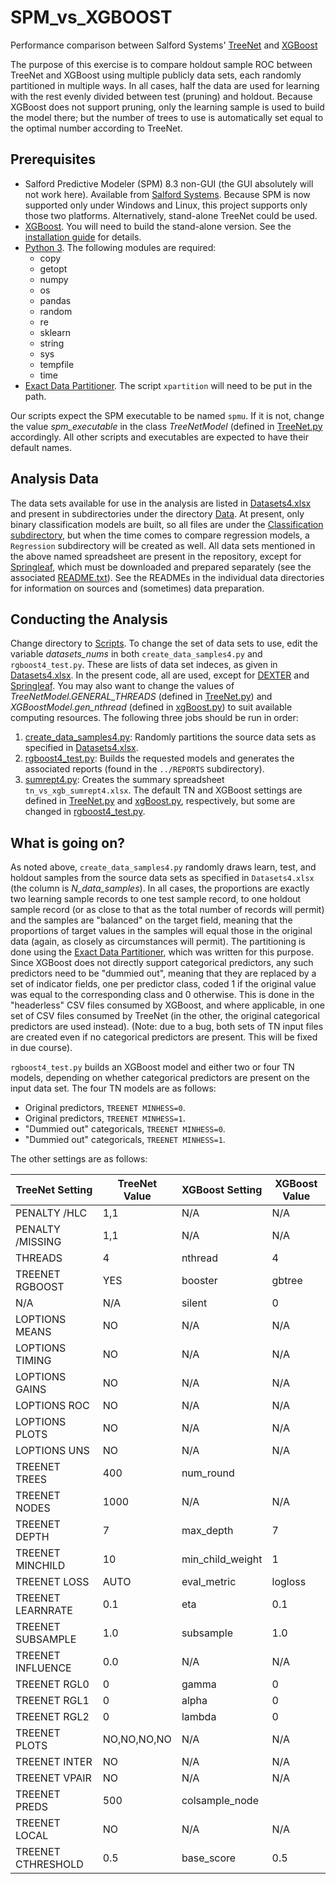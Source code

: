 # SPM_vs_XGBOOST
Performance comparison between Salford Systems' [TreeNet](https://www.salford-systems.com/products/treenet) and [XGBoost][]

The purpose of this exercise is to compare holdout sample ROC between TreeNet and XGBoost using multiple publicly data sets, each randomly partitioned in multiple ways.  In all cases, half the data are used for learning with the rest evenly divided between test (pruning) and holdout.  Because XGBoost does not support pruning, only the learning sample is used to build the model there; but the number of trees to use is automatically set equal to the optimal number according to TreeNet.

## Prerequisites
* Salford Predictive Modeler (SPM) 8.3 non-GUI (the GUI absolutely will not work here).  Available from [Salford Systems](https://www.salford-systems.com/products/spm).  Because SPM is now supported only under Windows and Linux, this project supports only those two platforms.  Alternatively, stand-alone TreeNet could be used.
* [XGBoost][].  You will need to build the stand-alone version.  See the [installation guide](https://xgboost.readthedocs.io/en/latest/build.html) for details.
* [Python 3](https://www.python.org/).  The following modules are required:
  * copy
  * getopt
  * numpy
  * os
  * pandas
  * random
  * re
  * sklearn
  * string
  * sys
  * tempfile
  * time
* [Exact Data Partitioner][].  The script `xpartition` will need to be put in the path.

Our scripts expect the SPM executable to be named `spmu`.  If it is not, change the value *spm_executable* in the class *TreeNetModel* (defined in [TreeNet.py][] accordingly.  All other scripts and executables are expected to have their default names.

## Analysis Data
The data sets available for use in the analysis are listed in [Datasets4.xlsx](Datasets4.xlsx) and present in subdirectories under the directory [Data][].  At present, only binary classification models are built, so all files are under the [Classification subdirectory](Data/Classification), but when the time comes to compare regression models, a `Regression` subdirectory will be created as well.  All data sets mentioned in the above named spreadsheet are present in the repository, except for [Springleaf][], which must be downloaded and prepared separately (see the associated [README.txt](Data/Classification/Springleaf/README.txt)).  See the READMEs in the individual data directories for information on sources and (sometimes) data preparation.

## Conducting the Analysis
Change directory to [Scripts](Scripts).  To change the set of data sets to use, edit the variable *datasets_nums* in both `create_data_samples4.py` and `rgboost4_test.py`.  These are lists of data set indeces, as given in [Datasets4.xlsx][].  In the present code, all are used, except for [DEXTER](Data/Classification/DEXTER) and [Springleaf][].  You may also want to change the values of *TreeNetModel.GENERAL_THREADS* (defined in [TreeNet.py][]) and *XGBoostModel.gen_nthread* (defined in [xgBoost.py][]) to suit available computing resources.  The following three jobs should be run in order:
1. [create_data_samples4.py](Scripts/create_data_samples4.py): Randomly partitions the source data sets as specified in [Datasets4.xlsx](Datasets4.xlsx).
2. [rgboost4_test.py][]: Builds the requested models and generates the associated reports (found in the `../REPORTS` subdirectory).
3. [sumrept4.py](Scripts/sumrept4.py): Creates the summary spreadsheet `tn_vs_xgb_sumrept4.xlsx`.
The default TN and XGBoost settings are defined in [TreeNet.py][] and [xgBoost.py][], respectively, but some are changed in [rgboost4_test.py][].

## What is going on?
As noted above, `create_data_samples4.py` randomly draws learn, test, and holdout samples from the source data sets as specified in `Datasets4.xlsx` (the column is *N_data_samples*).  In all cases, the proportions are exactly two learning sample records to one test sample record, to one holdout sample record (or as close to that as the total number of records will permit) and the samples are "balanced" on the target field, meaning that the proportions of target values in the samples will equal those in the original data (again, as closely as circumstances will permit).  The partitioning is done using the [Exact Data Partitioner][], which was written for this purpose.  Since XGBoost does not directly support categorical predictors, any such predictors need to be "dummied out", meaning that they are replaced by a set of indicator fields, one per predictor class, coded 1 if the original value was equal to the corresponding class and 0 otherwise.  This is done in the "headerless" CSV files consumed by XGBoost, and where applicable, in one set of CSV files consumed by TreeNet (in the other, the original categorical predictors are used instead). (Note: due to a bug, both sets of TN input files are created even if no categorical predictors are present.  This will be fixed in due course).

`rgboost4_test.py` builds an XGBoost model and either two or four TN models, depending on whether categorical predictors are present on the input data set.  The four TN models are as follows:
* Original predictors, `TREENET MINHESS=0`.
* Original predictors, `TREENET MINHESS=1`.
* "Dummied out" categoricals, `TREENET MINHESS=0`.
* "Dummied out" categoricals, `TREENET MINHESS=1`.

The other settings are as follows:

| TreeNet Setting    | TreeNet Value   | XGBoost Setting  | XGBoost Value   |
| ------------------ | --------------- | ---------------- | --------------- |
| PENALTY /HLC       | 1,1             | N/A              | N/A             |
| PENALTY /MISSING   | 1,1             | N/A              | N/A             |
| THREADS            | 4               | nthread          | 4               |
| TREENET RGBOOST    | YES             | booster          | gbtree          |
| N/A                | N/A             | silent           | 0               |
| LOPTIONS MEANS     | NO              | N/A              | N/A             |
| LOPTIONS TIMING    | NO              | N/A              | N/A             |
| LOPTIONS GAINS     | NO              | N/A              | N/A             |
| LOPTIONS ROC       | NO              | N/A              | N/A             |
| LOPTIONS PLOTS     | NO              | N/A              | N/A             |
| LOPTIONS UNS       | NO              | N/A              | N/A             |
| TREENET TREES      | 400             | num_round        | <variable>      |
| TREENET NODES      | 1000            | N/A              | N/A             |
| TREENET DEPTH      | 7               | max_depth        | 7               |
| TREENET MINCHILD   | 10              | min_child_weight | 1               |
| TREENET LOSS       | AUTO            | eval_metric      | logloss         |
| TREENET LEARNRATE  | 0.1             | eta              | 0.1             |
| TREENET SUBSAMPLE  | 1.0             | subsample        | 1.0             |
| TREENET INFLUENCE  | 0.0             | N/A              | N/A             |
| TREENET RGL0       | 0               | gamma            | 0               |
| TREENET RGL1       | 0               | alpha            | 0               |
| TREENET RGL2       | 0               | lambda           | 0               |
| TREENET PLOTS      | NO,NO,NO,NO     | N/A              | N/A             |
| TREENET INTER      | NO              | N/A              | N/A             |
| TREENET VPAIR      | NO              | N/A              | N/A             |
| TREENET PREDS      | 500             | colsample_node   | <variable>      |
| TREENET LOCAL      | NO              | N/A              | N/A             |
| TREENET CTHRESHOLD | 0.5             | base_score       | 0.5             |


[Data]: Data
[Datasets4.xlsx]: Datasets4.xlsx
[Exact Data Partitioner]: https://github.com/jlries61/xpartition
[rgboost4_test.py]: Scripts/rgboost4_test.py
[Springleaf]: Data/Classification/Springleaf
[TreeNet.py]: Scripts/TreeNet.py
[XGBoost]: https://github.com/dmlc/xgboost
[xgBoost.py]: Scripts/xgBoost.py
